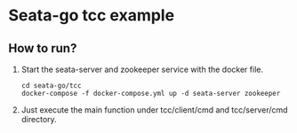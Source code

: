 # Seata-go tcc example

## How to run?

1. Start the seata-server and zookeeper service with the docker file.

   ~~~shell
   cd seata-go/tcc
   docker-compose -f docker-compose.yml up -d seata-server zookeeper
   ~~~

2. Just execute the main function under tcc/client/cmd and tcc/server/cmd directory.